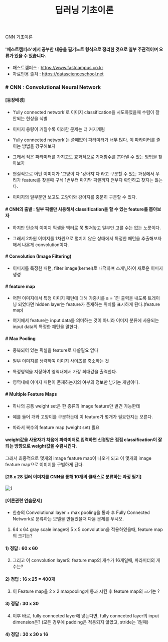 ﻿---
layout: post
title: "딥러닝 기초이론"
tags: [딥러닝]
comments: true
---

CNN 기초이론


#### '패스트캠퍼스'에서 공부한 내용을 필기노트 형식으로 정리한 것으로 일부 주관적이며 오류가 있을 수 있습니다.

- 패스트캠퍼스 : https://www.fastcampus.co.kr
- 자료인용 출처 : https://datascienceschool.net


### # CNN : Convolutional Neural Network

#### [등장배경]

- 'fully connected network'로 이미지 classification을 시도하였을때 수렴이 잘 안되는 현상을 식별


- 이미지 용량이 커질수록 이러한 문제는 더 커지게됨 


- 'fully connected network'는 쓸때없이 파라미터가 너무 많다. 이 파라미터를 줄이는 방법을 강구해보자


- 그래서 적은 파라미터를 가지고도 효과적으로 기저함수를 뽑아낼 수 있는 방법을 찾아보자


- 현실적으로 어떤 이미지가 '고양이'다 '강아지'다 라고 구분할 수 있는 과정에서 우리가 feature를 찾을때 구석 1번부터 마지막 픽샐까지 전부다 확인하고 찾지는 않는다.


- 이미지의 일부분만 보고도 고양이와 강아지를 충분히 구분할 수 있다.

#### # CNN의 출발 : 일부 픽셀만 사용해서 classification을 할 수 있는 feature를 뽑아보자

- 하지만 단순히 이미지 픽셀을 백터로 쭉 펼쳐놓고 일부만 고를 수는 없는 노릇이다.

- 그래서 2차원 이미지를 1차원으로 펼치지 않은 상태에서 특정한 패턴을 추출해보자 해서 나온게 convolution이다.

#### # Convolution (Image Filtering)

- 이미지를 특정한 패턴, filter image(kernel)로 내적하며 스캐닝하여 새로운 이미지 생성

#### # feature map

- 어떤 이미지에서 특정 이미지 패턴에 대해 가중치를 a = 1인 출력을 내도록 트레이닝 되었다면 hidden layer는 feature가 존재하는 위치를 표시하게 된다.(feature map)


- 여기에서 feature는 input data를 의미하는 것이 아니라 이미지 분류에 사용되는 input data의 특정한 패턴을 말한다.

#### # Max Pooling

- 중복되어 있는 픽셀을 feature로 다쓸필요 없다


- 일부 이미지를 생략하여 이미지 사이즈를 축소하는 것


- 특정영역을 지정하여 영역내에서 가장 최대값을 출력한다.


- 영역내에 이미지 패턴이 존재하는지의 여부의 정보만 남기는 개념이다.

#### # Multiple Feature Maps

- 하나의 공통 weight set은 한 종류의 image feature만 발견 가능한데


- 예를 들어 개와 고양이를 구분하는데 이 feature가 몇개가 필요한지는 모른다.


- 따라서 복수의 feature map (weight set) 필요

#### weight값을 사용자가 처음에 파라미터로 입력하면 신경망은 점점 classification이 잘되는 방향으로 weight값을 수렴시킨다.

그래서 최종적으로 몇개의 image feature map이 나오게 되고 이 몇개의 image feature map으로 이미지를 구별하게 된다.

#### [28 x 28 컬러 이미지를 CNN을 통해 10개의 클래스로 분류하는 과정 필기]

![1](https://user-images.githubusercontent.com/41605276/51819253-14195280-2315-11e9-8fea-a193353d29be.png)

#### [이론관련 연습문제]

- 한층의 Convolutional layer + max pooling을 통과 후 Fully Connected Network로 분류하는 모델을 만들었을때 다음 문제를 푸시오.


1) 64 x 64 gray scale image에 5 x 5 convolution을 적용하였을때, feature map의 크기는?

#### 1) 정답 : 60 x 60


2) 그리고 이 convolution layer의 feature map의 개수가 16개일때, 파라미터의 개수는?

#### 2) 정답 : 16 x 25 = 400개


3) 이 Feature map을 2 x 2 maxpooling에 통과 시킨 후 feature map의 크기는 ?

#### 3) 정답 : 30 x 30


4) 이후 바로, fully connceted layer에 넣는다면, fully connceted layer의 input dimension은? (모든 경우에 padding은 적용되지 않았고, stride는 1일때)

#### 4) 정답 : 30 x 30 x 16
